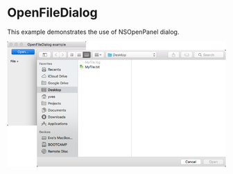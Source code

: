 # OpenFileDialog

This example demonstrates the use of NSOpenPanel dialog.

![GitHub Logo](../../docs/Pictures/OpenFileDialog.png)
